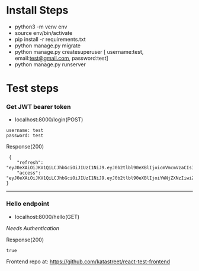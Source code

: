 # Install Steps
 * python3 -m venv env
 * source env/bin/activate
 * pip install -r requirements.txt
 * python manage.py migrate
 * python manage.py createsuperuser [ username:test, email:test@gmail.com, password:test]
 * python manage.py runserver
 
 
 # Test steps
 ### Get JWT bearer token
 * localhost:8000/login(POST)
 
 ```
 username: test
 password: test
 ```
 Response(200)
```
 {
    "refresh": "eyJ0eXAiOiJKV1QiLCJhbGciOiJIUzI1NiJ9.eyJ0b2tlbl90eXBlIjoicmVmcmVzaCIsImV4cCI6MTU2NzUyODYxNSwianRpIjoiMzkxOGQ2MDg0ZDQyNDBjNWFkOTJkYzBiY2Q0NzVhNmYiLCJ1c2VyX2lkIjoxfQ.Enh8j2Ez1kVneIZYYatum0KHv42pKDrMwNmzgwujvLw",
    "access": "eyJ0eXAiOiJKV1QiLCJhbGciOiJIUzI1NiJ9.eyJ0b2tlbl90eXBlIjoiYWNjZXNzIiwiZXhwIjoxNTY3NDQyNTE1LCJqdGkiOiI1YjFmNTFkN2YxZGY0MTRmYWQ1YWZkMDFhYTdhZDNkZSIsInVzZXJfaWQiOjF9.PDpMIuBtuevG8sQZzRYHw3o02Rd7GuOGxU_Cg3lsC1c"
}
``` 
***

 ### Hello endpoint
 * localhost:8000/hello(GET)

*Needs Authentication*
 
 Response(200)
 ```
true
```
 
 
 Frontend repo at: https://github.com/katastreet/react-test-frontend
 
 
